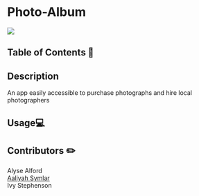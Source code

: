 # Photo-Album
<a href="#"><img src="https://img.shields.io/badge/javascript-80%25-blue"></a>

## Table of Contents 📖


## Description
<p>An app easily accessible to purchase photographs and hire local photographers</p>

## Usage💻


## Contributors ✏️

Alyse Alford
<br>
<a href="https://github.com/symlara" target="_blank">Aaliyah Symlar</a>
<br>
Ivy Stephenson